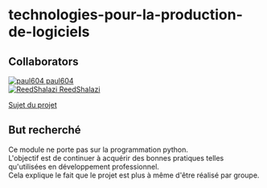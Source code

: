 # technologies-pour-la-production-de-logiciels

## Collaborators
[![paul604](https://avatars2.githubusercontent.com/paul604?s=50)  paul604](https://github.com/paul604)  
[![ReedShalazi](https://avatars2.githubusercontent.com/ReedShalazi?s=50)  ReedShalazi](https://github.com/ReedShalazi)  

[Sujet du projet](https://github.com/sebprunier/installations-sportives-pdl)

## But recherché

Ce module ne porte pas sur la programmation python.  
L'objectif est de continuer à acquérir des bonnes pratiques telles qu'utilisées en développement professionnel.  
Cela explique le fait que le projet est plus à même d'être réalisé par groupe.  
